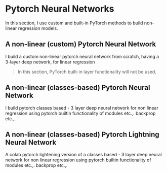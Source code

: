 # Pytorch Neural Networks
In this section, I use custom and built-in PyTorch methods to build non-linear regression models.

## A non-linear (custom) Pytorch Neural Network
I build a custom non-linear pytorch neural network from scratch, having a 3-layer deep network, for linear regression 

> In this section, PyTorch built-in layer functionality will not be used.

 
## A non-linear (classes-based) Pytorch Neural Network
I build pytorch classes based - 3 layer deep neural network for non linear regression using pytorch builtin functionality of modules etc.,. backprop etc.,.


## A non-linear (classes-based) Pytorch Lightning Neural Network
A colab  pytorch lightening version of a classes based - 3 layer deep neural network for non linear regression using pytorch builtin functionality of modules etc.,. backprop etc.,.
